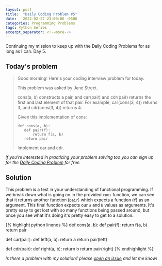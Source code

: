 ```yaml
---
layout: post
title:  "Daily Coding Problem #5"
date:   2022-02-27 23:00:00 -0500
categories: Programming Problems
tags: Python Series
excerpt_separator: <!--more-->
---
```


Continuing my mission to keep up with the Daily Coding Problems for as long as I can. Day 5.

<!--more-->

## Today's problem

>Good morning! Here's your coding interview problem for today.
>
>This problem was asked by Jane Street.
>
>cons(a, b) constructs a pair, and car(pair) and cdr(pair) returns the first and last element of that pair. For example, car(cons(3, 4)) returns 3, and cdr(cons(3, 4)) returns 4.
>
>Given this implementation of cons:
>
>```
>def cons(a, b):
>    def pair(f):
>        return f(a, b)
>    return pair
>```
>
>Implement car and cdr.

*If you're interested in practicing your problem solving too you can sign up for the 
[Daily Coding Problem](https://www.dailycodingproblem.com/) for free.*

## Solution

This problem is a test in your understanding of functional programming. If we break down what is going on in the 
provided `cons` function, we can see that it returns another function (`pair`) which expects a function (`f`) as an 
argument. This final function expects our `a` and `b` values as arguments. It's pretty easy to get lost with so many
functions being passed around, but once you see what it's doing it's pretty easy to get to a solution.

{% highlight python linenos %}
def cons(a, b):
    def pair(f):
        return f(a, b)
    return pair

def car(pair):
    def left(a, b):
        return a
    return pair(left)

def cdr(pair):
    def right(a, b):
        return b
    return pair(right)
{% endhighlight %}

*Is there a problem with my solution? please [open an issue](https://github.com/tombloor/daily-coding-problems/issues/new?title=Problem%205) and let me know!*
